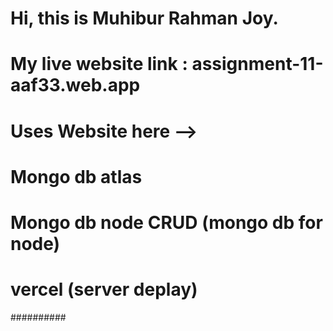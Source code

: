 # Hi, this is Muhibur Rahman Joy.

# My live website link : assignment-11-aaf33.web.app

# Uses Website here -->

# Mongo db atlas

# Mongo db node CRUD (mongo db for node)

# vercel (server deplay)

##########
